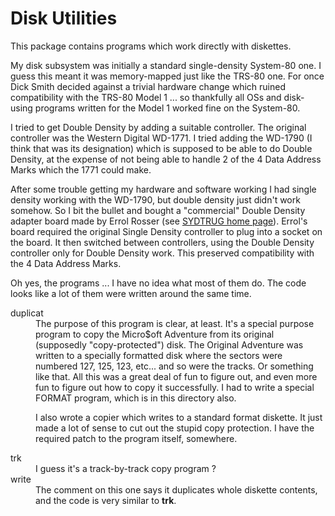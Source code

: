 # Disk Utilities

This package contains programs which work directly with diskettes.

My disk subsystem was initially a standard single-density System-80 one.
I guess this meant it was memory-mapped just like the TRS-80 one. For
once Dick Smith decided against a trivial hardware change which ruined
compatibility with the TRS-80 Model 1 ... so thankfully all OSs and
disk-using programs written for the Model 1 worked fine on the System-80.

I tried to get Double Density by adding a suitable controller. The
original controller was the Western Digital WD-1771. I tried adding
the WD-1790 (I think that was its designation) which is supposed to
be able to do Double Density, at the expense of not being able to
handle 2 of the 4 Data Address Marks which the 1771 could make.

After some trouble getting my hardware and software working I had
single density working with the WD-1790, but double density just
didn't work somehow. So I bit the bullet and bought a "commercial"
Double Density adapter board made by Errol Rosser
(see [SYDTRUG home page](http://www.sydtrug.org/)).
Errol's board required the original Single Density controller to
plug into a socket on the board. It then switched between controllers,
using the Double Density controller only for Double Density work.
This preserved compatibility with the 4 Data Address Marks.

Oh yes, the programs ... I have no idea what most of them do. The code
looks like a lot of them were written around the same time.


<dl>
 <dt>duplicat</dt>
 <dd>The purpose of this program is clear, at least. It's a special purpose
 program to copy the Micro$oft Adventure from its original (supposedly
 "copy-protected") disk. The Original Adventure was written to a
 specially formatted disk where the sectors were numbered 127, 125, 123,
 etc... and so were the tracks. Or something like that. All this was
 a great deal of fun to figure out, and even more fun to figure out how
 to copy it successfully. I had to write a special FORMAT program, which
 is in this directory also.
 <p>
 I also wrote a copier which writes to a standard format diskette. It
 just made a lot of sense to cut out the stupid copy protection. I
 have the required patch to the program itself, somewhere.
 </p>
 </dd>
 <dt>trk</dt>
 <dd>I guess it's a track-by-track copy program ?</dd>
 <dt>write</dt>
 <dd>The comment on this one says it duplicates whole diskette
 contents, and the code is very similar to <b>trk</b>.</dd>
</dl>
